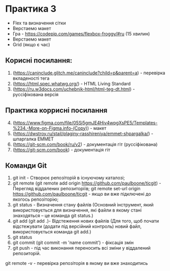 # Практика 3

- Flex та визначення сітки
- Верстаемо макет
- Гра - https://codepip.com/games/flexbox-froggy/#ru (15 хвилин)
- Верстаемо макет
- Grid (якщо є час)


## Корисні посилання: 
1. (https://caninclude.glitch.me/caninclude?child=p&parent=a) - перевірка вкладеності тега
2. (https://html.spec.whatwg.org/) - HTML Living Standard 
3. (https://ru.w3docs.com/uchebnik-html/html-teg-dt.html) - руссіфікована версія

## Практика коррисні посилання
4. (https://www.figma.com/file/05Sj5gmJE4Hiv4wpgXsPE5/Templates-%234.-More-on-Figma.info-(Copy)) - макет
5. (https://dwstroy.ru/stail/plaginy-rasshireniya/emmet-shpargalka/) - шпаргалка EMMET
6. (https://git-scm.com/book/ru/v2) - документація гіт (руссіфікована)
7. (https://git-scm.com/book) - документація гіт

## Команди Git

1. git init - Створює репозіторій в існуючому каталозі;
2. git remote (git remote add origin https://github.com/paulboone/ticgit) - Перегляд віддалених репозиторіїв;
   git remote set-url origin https://github.com/paulboone/ticgit - якщо ви вже підключені до якогось репозіторію;
3. git status - Визначення стану файлів (Основний інструмент, який використовується для визначення, які файли в якому стані знаходяться – це команда git status.)
4. git add (git add .)- Відстеження нових файлів (Для того, щоб почати відстежувати (додати під версійний контроль) новий файл, використовується команда git add.)
5. git status 
6. git commit (git commit -m 'name commit') - фіксація змін
7. git push - під час виконання переносить всі зміни у віддалений репозиторій.


git remote -v - перевірка репозіторія в якому ви вже знаходитись